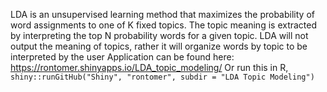 LDA is an unsupervised learning method that maximizes the probability of word assignments to one of K fixed topics.
The topic meaning is extracted by interpreting the top N probability words for a given topic.
LDA will not output the meaning of topics, rather it will organize words by topic to be interpreted by the user
Application can be found here: https://rontomer.shinyapps.io/LDA_topic_modeling/
Or run this in R, `shiny::runGitHub("Shiny", "rontomer", subdir = "LDA Topic Modeling")`
